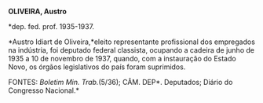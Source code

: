 **OLIVEIRA, Austro**

\*dep. fed. prof. 1935-1937.

*Austro Idiart de Oliveira,*eleito representante profissional dos
empregados na indústria, foi deputado federal classista, ocupando a
cadeira de junho de 1935 a 10 de novembro de 1937, quando, com a
instauração do Estado Novo, os órgãos legislativos do país foram
suprimidos.

FONTES: *Boletim Min. Trab.*(5/36); CÂM. DEP*. Deputados; Diário do
Congresso Nacional.*

 
